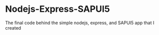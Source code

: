 # Nodejs-Express-SAPUI5
The final code behind the simple nodejs, express, and SAPUI5 app that I created
